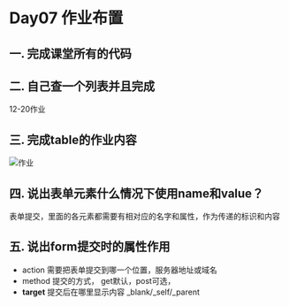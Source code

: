 # Day07 作业布置

## 一. 完成课堂所有的代码





## 二. 自己查一个列表并且完成

12-20作业



## 三. 完成table的作业内容

![作业](https://tva1.sinaimg.cn/large/e6c9d24egy1h0vps9hqn6j21cb0j0di4.jpg)



## 四. 说出表单元素什么情况下使用name和value？

表单提交，里面的各元素都需要有相对应的名字和属性，作为传递的标识和内容



## 五. 说出form提交时的属性作用

* action 需要把表单提交到哪一个位置，服务器地址或域名
* method 提交的方式， get默认，post可选，
* **target** 提交后在哪里显示内容 _blank/_self/_parent







